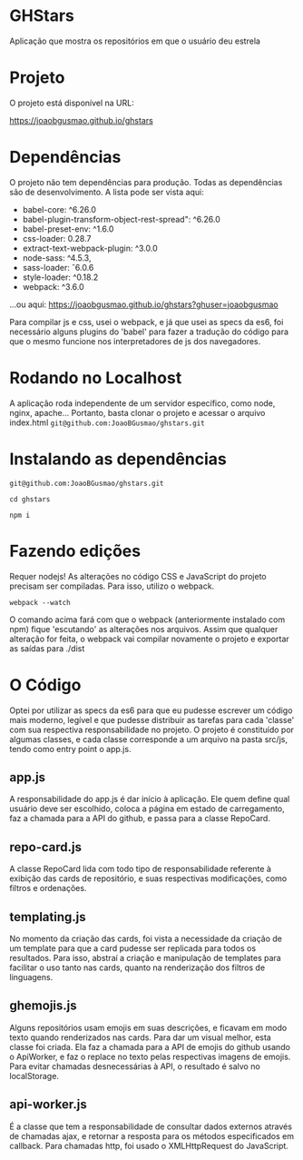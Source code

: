 # GHStars
Aplicação que mostra os repositórios em que o usuário deu estrela

# Projeto
O projeto está disponível na URL:

https://joaobgusmao.github.io/ghstars

# Dependências
O projeto não tem dependências para produção. Todas as dependências são de desenvolvimento. A lista pode ser vista aqui:

* babel-core: ^6.26.0
* babel-plugin-transform-object-rest-spread": ^6.26.0
* babel-preset-env: ^1.6.0
* css-loader: 0.28.7
* extract-text-webpack-plugin: ^3.0.0
* node-sass: ^4.5.3,
* sass-loader: ˆ6.0.6
* style-loader: ^0.18.2
* webpack: ^3.6.0

...ou aqui: https://joaobgusmao.github.io/ghstars?ghuser=joaobgusmao

Para compilar js e css, usei o webpack, e já que usei as specs da es6, foi necessário alguns plugins do 'babel' para fazer a tradução do código para que o mesmo funcione nos interpretadores de js dos navegadores.

# Rodando no Localhost
A aplicação roda independente de um servidor específico, como node, nginx, apache... Portanto, basta clonar o projeto e acessar o arquivo index.html
``git@github.com:JoaoBGusmao/ghstars.git``

# Instalando as dependências
``git@github.com:JoaoBGusmao/ghstars.git``

``cd ghstars``

``npm i``

# Fazendo edições
Requer nodejs! As alterações no código CSS e JavaScript do projeto precisam ser compiladas. Para isso, utilizo o webpack.

``webpack --watch``

O comando acima fará com que o webpack (anteriormente instalado com npm) fique 'escutando' as alterações nos arquivos. Assim que qualquer alteração for feita, o webpack vai compilar novamente o projeto e exportar as saídas para ./dist

# O Código
Optei por utilizar as specs da es6 para que eu pudesse escrever um código mais moderno, legível e que pudesse distribuir as tarefas para cada 'classe' com sua respectiva responsabilidade no projeto.
O projeto é constituído por algumas classes, e cada classe corresponde a um arquivo na pasta src/js, tendo como entry point o app.js.

## app.js
A responsabilidade do app.js é dar início à aplicação. Ele quem define qual usuário deve ser escolhido, coloca a página em estado de carregamento, faz a chamada para a API do github, e passa para a classe RepoCard.

## repo-card.js
A classe RepoCard lida com todo tipo de responsabilidade referente à exibição das cards de repositório, e suas respectivas modificações, como filtros e ordenações.

## templating.js
No momento da criação das cards, foi vista a necessidade da criação de um template para que a card pudesse ser replicada para todos os resultados. Para isso, abstraí a criação e manipulação de templates para facilitar o uso tanto nas cards, quanto na renderização dos filtros de linguagens.

## ghemojis.js
Alguns repositórios usam emojis em suas descrições, e ficavam em modo texto quando renderizados nas cards. Para dar um visual melhor, esta classe foi criada. Ela faz a chamada para a API de emojis do github usando o ApiWorker, e faz o replace no texto pelas respectivas imagens de emojis. Para evitar chamadas desnecessárias à API, o resultado é salvo no localStorage.

## api-worker.js
É a classe que tem a responsabilidade de consultar dados externos através de chamadas ajax, e retornar a resposta para os métodos especificados em callback. Para chamadas http, foi usado o XMLHttpRequest do JavaScript.